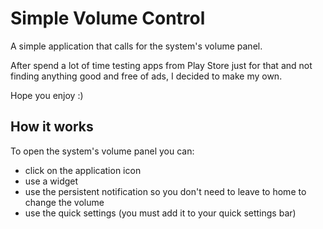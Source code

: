 # Simple Volume Control

A simple application that calls for the system's volume panel.

After spend a lot of time testing apps from Play Store just for that and not finding anything good and free of ads, I decided to make my own.

Hope you enjoy :)

## How it works

To open the system's volume panel you can:

- click on the application icon
- use a widget
- use the persistent notification so you don't need to leave to home to change the volume
- use the quick settings (you must add it to your quick settings bar)
